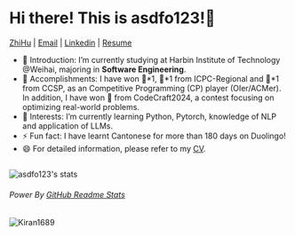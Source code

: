 # Hi there! This is asdfo123!👋

<p align="left" width="200">
   <p align="left"> <a href="https://www.zhihu.com/people/asdfo">ZhiHu</a> | <a href="mailto:leeasdfo123@gmail.com">Email</a> | <a href="https://www.linkedin.com/in/xinye-li-5503a3283/">Linkedin</a> | <a href="https://github.com/asdfo123/asdfo123/blob/main/CV_Xinye_Li.pdf">Resume</a> </p>
</p>

- 🔭 Introduction: I’m currently studying at Harbin Institute of Technology @Weihai, majoring in **Software Engineering**.
- 🏅 Accomplishments: I have won 🥈\*1, 🥉\*1 from ICPC-Regional and 🥉\*1 from CCSP, as an Competitive Programming (CP) player (OIer/ACMer). In addition, I have won 🥈 from CodeCraft2024, a contest focusing on optimizing real-world problems.
- 🌱 Interests: I’m currently learning Python, Pytorch, knowledge of NLP and application of LLMs.
- ⚡ Fun fact: I have learnt Cantonese for more than 180 days on Duolingo!
- 😄 For detailed information, please refer to my <a href="https://github.com/asdfo123/asdfo123/blob/main/CV_Xinye_Li.pdf">CV</a>. </p>  

##
![asdfo123's  stats](https://github-readme-stats.vercel.app/api?username=asdfo123&show_icons=true&count_private=true)

###### Power By [GitHub Readme Stats](https://github.com/anuraghazra/github-readme-stats)
<!--
**asdfo123/asdfo123** is a ✨ _special_ ✨ repository because its `README.md` (this file) appears on your GitHub profile.

Here are some ideas to get you started:

- 🔭 I’m currently working on ...
- 🌱 I’m currently learning ...
- 👯 I’m looking to collaborate on ...
- 🤔 I’m looking for help with ...
- 💬 Ask me about ...
- 📫 How to reach me: ...
- 😄 Pronouns: ...
- ⚡ Fun fact: ...
-->

<p align="left">
  <img src="https://komarev.com/ghpvc/?username=asdfo123&label=Profile%20views&color=yellow&style=for-the-badge&logo=star&base=0&abbreviated=true" alt="Kiran1689" style="padding-right:20px;" />
</p>
